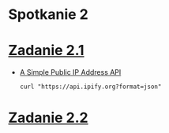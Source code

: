 # Spotkanie 2


# [Zadanie 2.1](./1-hub-and-spoke)
* [A Simple Public IP Address API](https://www.ipify.org/)
  ```
  curl "https://api.ipify.org?format=json"
  ```

# [Zadanie 2.2](./2-firewall-and-udr)



